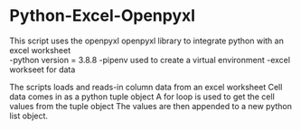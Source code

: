 # Python-Excel-Openpyxl
This script uses the openpyxl openpyxl library to integrate python with an excel worksheet  
-python version = 3.8.8
-pipenv used to create a virtual environment
-excel workseet for data

The scripts loads and reads-in column data from an excel worksheet
Cell data comes in as a python tuple object
A for loop is used to get the cell values from the tuple object
The values are then appended to a new python list object. 

